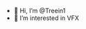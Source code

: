 - 👋 Hi, I’m @Treein1
- 👀 I’m interested in VFX


<!---
Treein1/Treein1 is a ✨ special ✨ repository because its `README.md` (this file) appears on your GitHub profile.
You can click the Preview link to take a look at your changes.
--->
